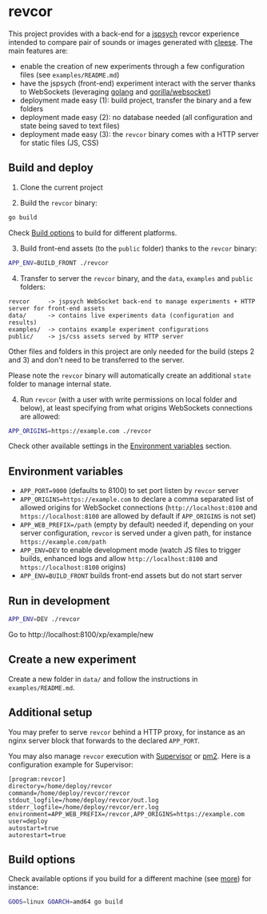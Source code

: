 # revcor

This project provides with a back-end for a [jspsych](https://www.jspsych.org/) revcor experience intended to compare pair of sounds or images generated with [cleese](https://github.com/neuro-team-femto/cleese). The main features are:

* enable the creation of new experiments through a few configuration files (see `examples/README.md`)
* have the jspsych (front-end) experiment interact with the server thanks to WebSockets (leveraging [golang](https://golang.org/) and [gorilla/websocket](https://github.com/gorilla/websocket))
* deployment made easy (1): build project, transfer the binary and a few folders
* deployment made easy (2): no database needed (all configuration and state being saved to text files)
* deployment made easy (3): the `revcor` binary comes with a HTTP server for static files (JS, CSS)

## Build and deploy

1. Clone the current project

2. Build the `revcor` binary:

```sh
go build
```

Check [Build options](#build-options) to build for different platforms.

3. Build front-end assets (to the `public` folder) thanks to the `revcor` binary:

```sh
APP_ENV=BUILD_FRONT ./revcor
```

4. Transfer to server the `revcor` binary, and the `data`, `examples` and `public` folders:

```
revcor     -> jspsych WebSocket back-end to manage experiments + HTTP server for front-end assets 
data/      -> contains live experiments data (configuration and results)
examples/  -> contains example experiment configurations
public/    -> js/css assets served by HTTP server
```

Other files and folders in this project are only needed for the build (steps 2 and 3) and don't need to be transferred to the server.

Please note the `revcor` binary will automatically create an additional `state` folder to manage internal state.

4. Run `revcor` (with a user with write permissions on local folder and below), at least specifying from what origins WebSockets connections are allowed:

```sh
APP_ORIGINS=https://example.com ./revcor
```

Check other available settings in the [Environment variables](#environment-variables) section.

## Environment variables

* `APP_PORT=9000` (defaults to 8100) to set port listen by `revcor` server
* `APP_ORIGINS=https://example.com` to declare a comma separated list of allowed origins for WebSocket connections (`http://localhost:8100` and `https://localhost:8100` are allowed by default if `APP_ORIGINS` is not set)
* `APP_WEB_PREFIX=/path` (empty by default) needed if, depending on your server configuration, `revcor` is served under a given path, for instance `https://example.com/path`
* `APP_ENV=DEV` to enable development mode (watch JS files to trigger builds, enhanced logs and allow `http://localhost:8100` and `https://localhost:8100` origins)
* `APP_ENV=BUILD_FRONT` builds front-end assets but do not start server

## Run in development

```sh
APP_ENV=DEV ./revcor
```

Go to http://localhost:8100/xp/example/new

## Create a new experiment

Create a new folder in `data/` and follow the instructions in `examples/README.md`.

## Additional setup

You may prefer to serve `revcor` behind a HTTP proxy, for instance as an nginx server block that forwards to the declared `APP_PORT`.

You may also manage `revcor` execution with [Supervisor](http://supervisord.org/) or [pm2](https://pm2.keymetrics.io/docs/usage/quick-start/). Here is a configuration example for Supervisor:

```
[program:revcor]
directory=/home/deploy/revcor
command=/home/deploy/revcor/revcor
stdout_logfile=/home/deploy/revcor/out.log
stderr_logfile=/home/deploy/revcor/err.log
environment=APP_WEB_PREFIX=/revcor,APP_ORIGINS=https://example.com
user=deploy
autostart=true
autorestart=true
```

## Build options

Check available options if you build for a different machine (see [more](https://golang.org/doc/install/source#environment)) for instance:

```sh
GOOS=linux GOARCH=amd64 go build
```
